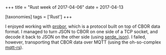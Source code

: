+++
title = "Rust week of 2017-04-06"
date = 2017-04-13

[taxonomies]
tags = ['Rust']
+++

I enjoyed working with [probor], which is a protocol built on top of
CBOR data format.
I managed to turn JSON
to CBOR on one side of a TCP socket, and decode it back to JSON on the
other side (using [serde_json]). I failed, however, transporting that
CBOR data over MQTT (using the oh-so-complex [mqtt-rs]).

[probor]: https://github.com/tailhook/probor
[serde_json]: https://github.com/serde-rs/json
[mqtt-rs]: https://github.com/zonyitoo/mqtt-rs
